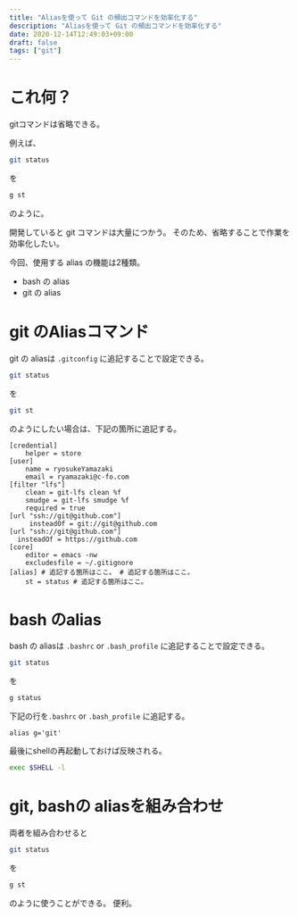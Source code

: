 ```yaml
---
title: "Aliasを使って Git の頻出コマンドを効率化する"
description: "Aliasを使って Git の頻出コマンドを効率化する"
date: 2020-12-14T12:49:03+09:00
draft: false
tags: ["git"]
---
```


# これ何？

gitコマンドは省略できる。

例えば、
```sh
git status
```

を

```sh
g st
```
のように。

開発していると git コマンドは大量につかう。
そのため、省略することで作業を効率化したい。

今回、使用する alias の機能は2種類。
- bash の alias
- git の alias

# git のAliasコマンド

git の aliasは `.gitconfig` に追記することで設定できる。

```sh
git status
```

を
```sh
git st
```

のようにしたい場合は、下記の箇所に追記する。

```
[credential]
	helper = store
[user]
	name = ryosukeYamazaki
	email = ryamazaki@c-fo.com
[filter "lfs"]
	clean = git-lfs clean %f
	smudge = git-lfs smudge %f
	required = true
[url "ssh://git@github.com"]
     insteadOf = git://git@github.com
[url "ssh://git@github.com"]
  insteadOf = https://github.com
[core]
	editor = emacs -nw
	excludesfile = ~/.gitignore
[alias] # 追記する箇所はここ。 # 追記する箇所はここ。
	st = status # 追記する箇所はここ。
```


# bash のalias

bash の aliasは `.bashrc` or `.bash_profile` に追記することで設定できる。

```sh
git status
```

を
```sh
g status
```

下記の行を`.bashrc` or `.bash_profile` に追記する。

```
alias g='git'
```

最後にshellの再起動しておけば反映される。
```sh
exec $SHELL -l
```


# git, bashの aliasを組み合わせ

両者を組み合わせると

```sh
git status
```

を

```sh
g st
```

のように使うことができる。
便利。


